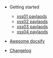 <!-- docs/_sidebar.md -->

- Getting started

  - [xss01 paylaods](xss01.md)
  - [xss02 paylaods](xss02.md)
  - [xss03 paylaods](xss03.md)
  - [xss04 paylaods](xss04.md)

- [Awesome docsify](awesome.md)
- [Changelog](changelog.md)
